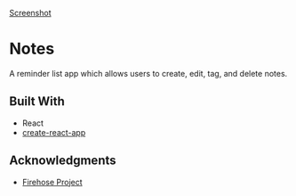 [Screenshot](screenshot.png)
# Notes

A reminder list app which allows users to create, edit, tag, and delete notes. 

## Built With

* React
* [create-react-app](https://facebook.github.io/create-react-app/)

## Acknowledgments

* [Firehose Project](http://thefirehoseproject.com)

